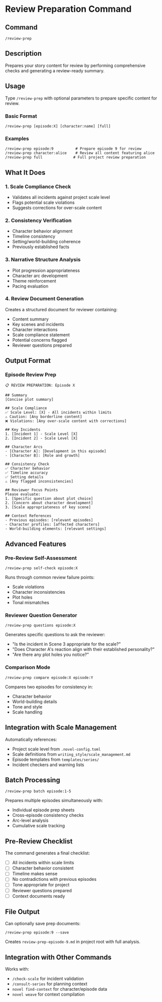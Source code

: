 # Review Preparation Command

## Command
`/review-prep`

## Description
Prepares your story content for review by performing comprehensive checks and generating a review-ready summary.

## Usage
Type `/review-prep` with optional parameters to prepare specific content for review.

### Basic Format
```
/review-prep [episode:X] [character:name] [full]
```

### Examples
```
/review-prep episode:9          # Prepare episode 9 for review
/review-prep character:alice    # Review all content featuring alice
/review-prep full              # Full project review preparation
```

## What It Does

### 1. Scale Compliance Check
- Validates all incidents against project scale level
- Flags potential scale violations
- Suggests corrections for over-scale content

### 2. Consistency Verification
- Character behavior alignment
- Timeline consistency
- Setting/world-building coherence
- Previously established facts

### 3. Narrative Structure Analysis
- Plot progression appropriateness
- Character arc development
- Theme reinforcement
- Pacing evaluation

### 4. Review Document Generation
Creates a structured document for reviewer containing:
- Content summary
- Key scenes and incidents
- Character interactions
- Scale compliance statement
- Potential concerns flagged
- Reviewer questions prepared

## Output Format

### Episode Review Prep
```
📋 REVIEW PREPARATION: Episode X

## Summary
[Concise plot summary]

## Scale Compliance
✅ Scale Level: [X] - All incidents within limits
⚠️ Caution: [Any borderline content]
❌ Violations: [Any over-scale content with corrections]

## Key Incidents
1. [Incident 1] - Scale Level [X]
2. [Incident 2] - Scale Level [X]

## Character Arcs
- [Character A]: [Development in this episode]
- [Character B]: [Role and growth]

## Consistency Check
✅ Character behavior
✅ Timeline accuracy  
✅ Setting details
⚠️ [Any flagged inconsistencies]

## Reviewer Focus Points
Please evaluate:
1. [Specific question about plot choice]
2. [Concern about character development]
3. [Scale appropriateness of key scene]

## Context References
- Previous episodes: [relevant episodes]
- Character profiles: [affected characters]
- World-building elements: [relevant settings]
```

## Advanced Features

### Pre-Review Self-Assessment
```
/review-prep self-check episode:X
```
Runs through common review failure points:
- Scale violations
- Character inconsistencies  
- Plot holes
- Tonal mismatches

### Reviewer Question Generator
```
/review-prep questions episode:X
```
Generates specific questions to ask the reviewer:
- "Is the incident in Scene 3 appropriate for the scale?"
- "Does Character A's reaction align with their established personality?"
- "Are there any plot holes you notice?"

### Comparison Mode
```
/review-prep compare episode:X episode:Y
```
Compares two episodes for consistency in:
- Character behavior
- World-building details
- Tone and style
- Scale handling

## Integration with Scale Management

Automatically references:
- Project scale level from `.novel-config.toml`
- Scale definitions from `writing_style/scale_management.md`
- Episode templates from `templates/series/`
- Incident checkers and warning lists

## Batch Processing
```
/review-prep batch episode:1-5
```
Prepares multiple episodes simultaneously with:
- Individual episode prep sheets
- Cross-episode consistency checks
- Arc-level analysis
- Cumulative scale tracking

## Pre-Review Checklist

The command generates a final checklist:
- [ ] All incidents within scale limits
- [ ] Character behavior consistent
- [ ] Timeline makes sense
- [ ] No contradictions with previous episodes
- [ ] Tone appropriate for project
- [ ] Reviewer questions prepared
- [ ] Context documents ready

## File Output
Can optionally save prep documents:
```
/review-prep episode:9 --save
```
Creates `review-prep-episode-9.md` in project root with full analysis.

## Integration with Other Commands
Works with:
- `/check-scale` for incident validation
- `/consult-series` for planning context
- `novel find-context` for character/episode data
- `novel weave` for context compilation